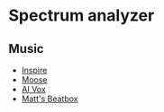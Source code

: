 # Spectrum analyzer

## Music

- [Inspire](https://www.bensound.com)
- [Moose](https://www.bensound.com)
- [AI Vox](https://freesound.org/people/AlexIero_1/sounds/387185/)
- [Matt's Beatbox](https://freesound.org/people/Mattc90/sounds/203977/)